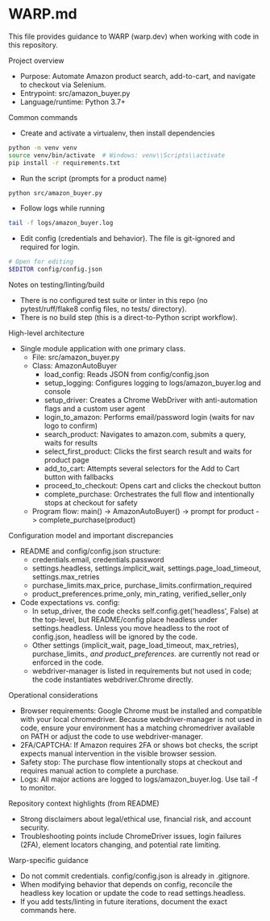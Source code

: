 # WARP.md

This file provides guidance to WARP (warp.dev) when working with code in this repository.

Project overview
- Purpose: Automate Amazon product search, add-to-cart, and navigate to checkout via Selenium.
- Entrypoint: src/amazon_buyer.py
- Language/runtime: Python 3.7+

Common commands
- Create and activate a virtualenv, then install dependencies
```bash path=null start=null
python -m venv venv
source venv/bin/activate  # Windows: venv\\Scripts\\activate
pip install -r requirements.txt
```

- Run the script (prompts for a product name)
```bash path=null start=null
python src/amazon_buyer.py
```

- Follow logs while running
```bash path=null start=null
tail -f logs/amazon_buyer.log
```

- Edit config (credentials and behavior). The file is git-ignored and required for login.
```bash path=null start=null
# Open for editing
$EDITOR config/config.json
```

Notes on testing/linting/build
- There is no configured test suite or linter in this repo (no pytest/ruff/flake8 config files, no tests/ directory).
- There is no build step (this is a direct-to-Python script workflow).

High-level architecture
- Single module application with one primary class.
  - File: src/amazon_buyer.py
  - Class: AmazonAutoBuyer
    - load_config: Reads JSON from config/config.json
    - setup_logging: Configures logging to logs/amazon_buyer.log and console
    - setup_driver: Creates a Chrome WebDriver with anti-automation flags and a custom user agent
    - login_to_amazon: Performs email/password login (waits for nav logo to confirm)
    - search_product: Navigates to amazon.com, submits a query, waits for results
    - select_first_product: Clicks the first search result and waits for product page
    - add_to_cart: Attempts several selectors for the Add to Cart button with fallbacks
    - proceed_to_checkout: Opens cart and clicks the checkout button
    - complete_purchase: Orchestrates the full flow and intentionally stops at checkout for safety
  - Program flow: main() -> AmazonAutoBuyer() -> prompt for product -> complete_purchase(product)

Configuration model and important discrepancies
- README and config/config.json structure:
  - credentials.email, credentials.password
  - settings.headless, settings.implicit_wait, settings.page_load_timeout, settings.max_retries
  - purchase_limits.max_price, purchase_limits.confirmation_required
  - product_preferences.prime_only, min_rating, verified_seller_only
- Code expectations vs. config:
  - In setup_driver, the code checks self.config.get('headless', False) at the top-level, but README/config place headless under settings.headless. Unless you move headless to the root of config.json, headless will be ignored by the code.
  - Other settings (implicit_wait, page_load_timeout, max_retries), purchase_limits.*, and product_preferences.* are currently not read or enforced in the code.
  - webdriver-manager is listed in requirements but not used in code; the code instantiates webdriver.Chrome directly.

Operational considerations
- Browser requirements: Google Chrome must be installed and compatible with your local chromedriver. Because webdriver-manager is not used in code, ensure your environment has a matching chromedriver available on PATH or adjust the code to use webdriver-manager.
- 2FA/CAPTCHA: If Amazon requires 2FA or shows bot checks, the script expects manual intervention in the visible browser session.
- Safety stop: The purchase flow intentionally stops at checkout and requires manual action to complete a purchase.
- Logs: All major actions are logged to logs/amazon_buyer.log. Use tail -f to monitor.

Repository context highlights (from README)
- Strong disclaimers about legal/ethical use, financial risk, and account security.
- Troubleshooting points include ChromeDriver issues, login failures (2FA), element locators changing, and potential rate limiting.

Warp-specific guidance
- Do not commit credentials. config/config.json is already in .gitignore.
- When modifying behavior that depends on config, reconcile the headless key location or update the code to read settings.headless.
- If you add tests/linting in future iterations, document the exact commands here.
